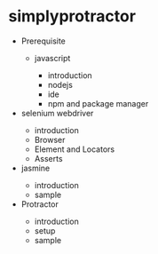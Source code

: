 # simplyprotractor

<ul><li>Prerequisite</li>
  <ul><li>javascript</li>
    <ul><li>introduction </li>
    <li>nodejs</li>
    <li>ide</li>
    <li>npm and package manager</li></ul></ul>
  <li>selenium webdriver</li>
    <ul><li>introduction</li>
    <li>Browser </li>
    <li>Element and  Locators</li>
    <li>Asserts</li></ul>
<li>jasmine</li>
    <ul><li>introduction</li>
    <li>sample </li></ul>
  <li>Protractor</li>
    <ul><li>introduction</li>
    <li>setup</li>
    <li>sample</li></ul>
    </ul>
  
  
